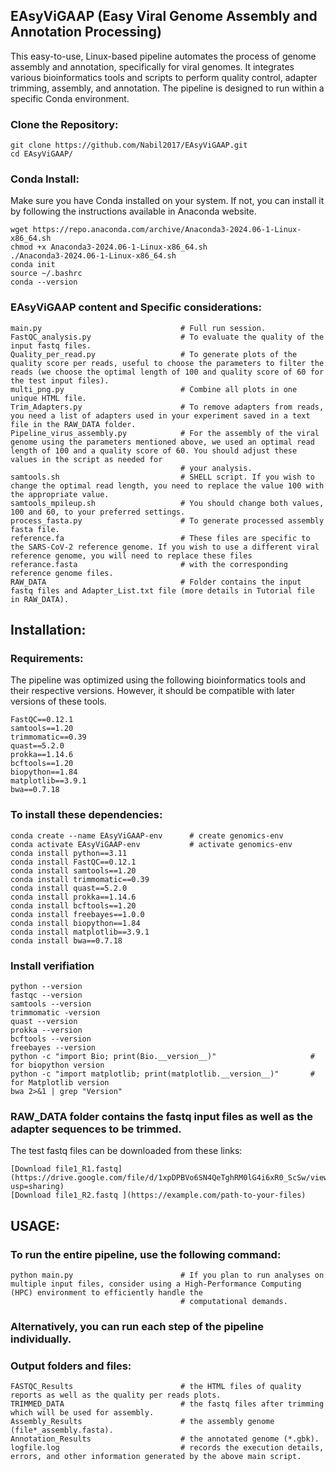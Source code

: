 
 ##                                                       **EAsyViGAAP (Easy Viral Genome Assembly and Annotation Processing)**            
                     

This easy-to-use, Linux-based pipeline automates the process of genome assembly and annotation, specifically for viral genomes. 
It integrates various bioinformatics tools and scripts to perform quality control, adapter trimming, assembly, and annotation. 
The pipeline is designed to run within a specific Conda environment.

### Clone the Repository:
~~~
git clone https://github.com/Nabil2017/EAsyViGAAP.git
cd EAsyViGAAP/
~~~

### Conda Install:

Make sure you have Conda installed on your system. If not, you can install it by following the instructions available in Anaconda website.

~~~
wget https://repo.anaconda.com/archive/Anaconda3-2024.06-1-Linux-x86_64.sh
chmod +x Anaconda3-2024.06-1-Linux-x86_64.sh
./Anaconda3-2024.06-1-Linux-x86_64.sh
conda init
source ~/.bashrc
conda --version
~~~

### EAsyViGAAP content and Specific considerations:
~~~
main.py                               # Full run session.
FastQC_analysis.py                    # To evaluate the quality of the input fastq files.
Quality_per_read.py                   # To generate plots of the quality score per reads, useful to choose the parameters to filter the reads (we choose the optimal length of 100 and quality score of 60 for the test input files).
multi_png.py                          # Combine all plots in one unique HTML file.
Trim_Adapters.py                      # To remove adapters from reads, you need a list of adapters used in your experiment saved in a text file in the RAW_DATA folder.
Pipeline_virus_assembly.py            # For the assembly of the viral genome using the parameters mentioned above, we used an optimal read length of 100 and a quality score of 60. You should adjust these values in the script as needed for 
                                      # your analysis. 
samtools.sh                           # SHELL script. If you wish to change the optimal read length, you need to replace the value 100 with the appropriate value.
samtools_mpileup.sh                   # You should change both values, 100 and 60, to your preferred settings.
process_fasta.py                      # To generate processed assembly fasta file.
reference.fa                          # These files are specific to the SARS-CoV-2 reference genome. If you wish to use a different viral reference genome, you will need to replace these files
referance.fasta                       # with the corresponding reference genome files.
RAW_DATA                              # Folder contains the input fastq files and Adapter_List.txt file (more details in Tutorial file in RAW_DATA).  
~~~

## Installation:
### Requirements:
The pipeline was optimized using the following bioinformatics tools and their respective versions. However, it should be compatible with later versions of these tools.
~~~
FastQC==0.12.1
samtools==1.20
trimmomatic==0.39
quast==5.2.0
prokka==1.14.6
bcftools==1.20
biopython==1.84
matplotlib==3.9.1
bwa==0.7.18
~~~

### To install these dependencies:
~~~
conda create --name EAsyViGAAP-env      # create genomics-env
conda activate EAsyViGAAP-env           # activate genomics-env
conda install python==3.11                    
conda install FastQC==0.12.1
conda install samtools==1.20
conda install trimmomatic==0.39
conda install quast==5.2.0
conda install prokka==1.14.6
conda install bcftools==1.20
conda install freebayes==1.0.0
conda install biopython==1.84
conda install matplotlib==3.9.1
conda install bwa==0.7.18    
~~~

### Install verifiation
~~~
python --version
fastqc --version
samtools --version
trimmomatic -version
quast --version
prokka --version
bcftools --version
freebayes --version
python -c "import Bio; print(Bio.__version__)"                     # for biopython version
python -c "import matplotlib; print(matplotlib.__version__)"       # for Matplotlib version
bwa 2>&1 | grep "Version"
~~~

### RAW_DATA folder contains the fastq input files as well as the adapter sequences to be trimmed.
The test fastq files can be downloaded from these links:
~~~
[Download file1_R1.fastq](https://drive.google.com/file/d/1xpDPBVo6SN4QeTghRM0lG4i6xR0_ScSw/view?usp=sharing)
[Download file1_R2.fastq ](https://example.com/path-to-your-files)
~~~

## USAGE:
### To run the entire pipeline, use the following command:
~~~
python main.py                        # If you plan to run analyses on multiple input files, consider using a High-Performance Computing (HPC) environment to efficiently handle the 
                                      # computational demands.
~~~

### Alternatively, you can run each step of the pipeline individually. 

### Output folders and files:
~~~
FASTQC_Results                        # the HTML files of quality reports as well as the quality per reads plots.
TRIMMED_DATA                          # the fastq files after trimming which will be used for assembly.
Assembly_Results                      # the assembly genome (file*_assembly.fasta).
Annotation_Results                    # the annotated genome (*.gbk).
logfile.log                           # records the execution details, errors, and other information generated by the above main script. 
~~~




